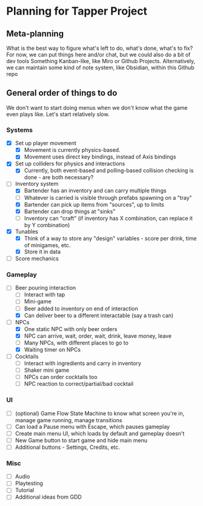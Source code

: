 # Planning for Tapper Project

## Meta-planning

What is the best way to figure what's left to do, what's done, what's to fix?
For now, we can put things here and/or chat, but we could also do a bit of dev tools
Something Kanban-like, like Miro or Github Projects.
Alternatively, we can maintain some kind of note system, like Obsidian, within this Github repo

## General order of things to do

We don't want to start doing menus when we don't know what the game even plays like. Let's start relatively slow.

### Systems
- [x] Set up player movement
	- [x] Movement is currently physics-based.
	- [x] Movement uses direct key bindings, instead of Axis bindings
- [x] Set up colliders for physics and interactions
	- [x] Currently, both event-based and polling-based collision checking is done - are both necessary?
- [ ] Inventory system
	- [x] Bartender has an inventory and can carry multiple things
	- [ ] Whatever is carried is visible through prefabs spawning on a "tray"
	- [x] Bartender can pick up items from "sources", up to limits
	- [x] Bartender can drop things at "sinks"
	- [ ] Inventory can "craft" (if inventory has X combination, can replace it by Y combination)
- [x] Tunables
	- [x] Think of a way to store any "design" variables - score per drink, time of minigames, etc.
	- [x] Store it in data
- [ ] Score mechanics

### Gameplay
- [ ] Beer pouring interaction
	- [ ] Interact with tap
	- [ ] Mini-game
	- [ ] Beer added to inventory on end of interaction
	- [x] Can deliver beer to a different interactable (say a trash can)
- [ ] NPCs
	- [x] One static NPC with only beer orders
	- [x] NPC can arrive, wait, order, wait, drink, leave money, leave
	- [ ] Many NPCs, with different places to go to
	- [x] Waiting timer on NPCs
- [ ] Cocktails
	- [ ] Interact with ingredients and carry in inventory
	- [ ] Shaker mini game
	- [ ] NPCs can order cocktails too
	- [ ] NPC reaction to correct/partial/bad cocktail

### UI
- [ ] (optional) Game Flow State Machine to know what screen you're in, manage game running, manage transitions
- [ ] Can load a Pause menu with Escape, which pauses gameplay
- [ ] Create main menu UI, which loads by default and gameplay doesn't
- [ ] New Game button to start game and hide main menu
- [ ] Additional buttons - Settings, Credits, etc.

### Misc
- [ ] Audio
- [ ] Playtesting
- [ ] Tutorial
- [ ] Additional ideas from GDD